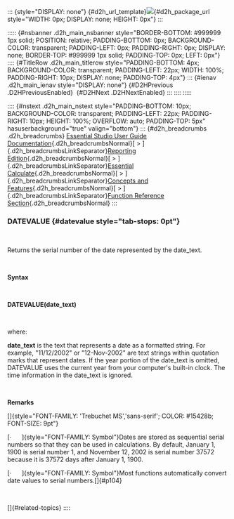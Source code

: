 ::: {style="DISPLAY: none"}
[](ms-xhelp:///?Id=d2h_url_template){#d2h_url_template}![](!package_url!){#d2h_package_url style="WIDTH: 0px; DISPLAY: none; HEIGHT: 0px"}
:::

::::: {#nsbanner .d2h_main_nsbanner style="BORDER-BOTTOM: #999999 1px solid; POSITION: relative; PADDING-BOTTOM: 0px; BACKGROUND-COLOR: transparent; PADDING-LEFT: 0px; PADDING-RIGHT: 0px; DISPLAY: none; BORDER-TOP: #999999 1px solid; PADDING-TOP: 0px; LEFT: 0px"}
:::: {#TitleRow .d2h_main_titlerow style="PADDING-BOTTOM: 4px; BACKGROUND-COLOR: transparent; PADDING-LEFT: 22px; WIDTH: 100%; PADDING-RIGHT: 10px; DISPLAY: none; PADDING-TOP: 4px"}
::: {#ienav .d2h_main_ienav style="DISPLAY: none"}
[](ms-xhelp:///?Id=17726ba5-c1bd-469c-8400-121d5119c4f4){#D2HPrevious .D2HPreviousEnabled}  [](ms-xhelp:///?Id=f47cea8b-2891-484a-8b84-0bd84d0ba6e3){#D2HNext .D2HNextEnabled}
:::
::::
:::::

:::: {#nstext .d2h_main_nstext style="PADDING-BOTTOM: 10px; BACKGROUND-COLOR: transparent; PADDING-LEFT: 22px; PADDING-RIGHT: 10px; HEIGHT: 100%; OVERFLOW: auto; PADDING-TOP: 5px" hasuserbackground="true" valign="bottom"}
::: {#d2h_breadcrumbs .d2h_breadcrumbs}
[Essential Studio User Guide Documentation](ms-xhelp:///?Id=12457748-09e3-4d74-a240-8e049cedf030){.d2h_breadcrumbsNormal}[ \> ]{.d2h_breadcrumbsLinkSeparator}[Reporting Edition](ms-xhelp:///?Id=027aa5b6-6676-4f93-ad23-c20e8c45792e){.d2h_breadcrumbsNormal}[ \> ]{.d2h_breadcrumbsLinkSeparator}[Essential Calculate](ms-xhelp:///?Id=2ea52c7f-a332-43bd-9ca7-2ea0898ff54e){.d2h_breadcrumbsNormal}[ \> ]{.d2h_breadcrumbsLinkSeparator}[Concepts and Features](ms-xhelp:///?Id=91222e44-d3ca-4392-8f0f-41bd2ae3dd3f){.d2h_breadcrumbsNormal}[ \> ]{.d2h_breadcrumbsLinkSeparator}[Function Reference Section](ms-xhelp:///?Id=64c2cb3d-2548-4fe4-b0d1-0c2249ee26c8){.d2h_breadcrumbsNormal}
:::

### DATEVALUE {#datevalue style="tab-stops: 0pt"}

 

Returns the serial number of the date represented by the date_text.

 

**Syntax**

 

**DATEVALUE(date_text)**

 

where:

**date_text** is the text that represents a date as a formatted string. For example, \"11/12/2002\" or \"12-Nov-2002\" are text strings within quotation marks that represent dates. If the year portion of the date_text is omitted, DATEVALUE uses the current year from your computer\'s built-in clock. The time information in the date_text is ignored.

 

**Remarks**

[]{style="FONT-FAMILY: 'Trebuchet MS','sans-serif'; COLOR: #15428b; FONT-SIZE: 9pt"} 

[·      ]{style="FONT-FAMILY: Symbol"}Dates are stored as sequential serial numbers so that they can be used in calculations. By default, January 1, 1900 is serial number 1, and November 12, 2002 is serial number 37572 because it is 37572 days after January 1, 1900.

[·      ]{style="FONT-FAMILY: Symbol"}Most functions automatically convert date values to serial numbers.[]{#p104}

 

[]{#related-topics}
::::

